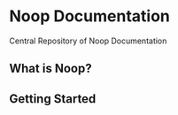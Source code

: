 # Noop Documentation
Central Repository of Noop Documentation

## What is Noop?

## Getting Started
